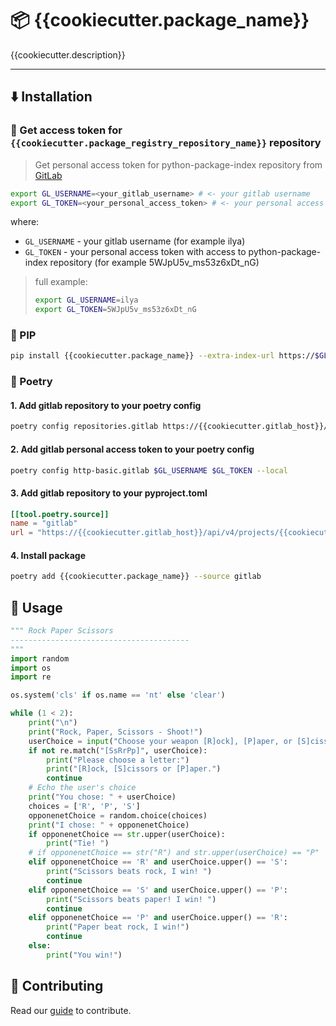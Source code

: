 # 📦 {{cookiecutter.package_name}}

{{cookiecutter.description}}

---

## ⬇️ Installation

### 🔑 Get access token for `{{cookiecutter.package_registry_repository_name}}` repository

> Get personal access token for python-package-index repository
> from [GitLab](https://gitlab.amazmetest.ru/-/profile/personal_access_tokens)

```bash
export GL_USERNAME=<your_gitlab_username> # <- your gitlab username
export GL_TOKEN=<your_personal_access_token> # <- your personal access token
```

where:

- `GL_USERNAME` - your gitlab username (for example ilya)
- `GL_TOKEN` - your personal access token with access to python-package-index
  repository (for example 5WJpU5v_ms53z6xDt_nG)

> full example:
>
> ```bash
> export GL_USERNAME=ilya
> export GL_TOKEN=5WJpU5v_ms53z6xDt_nG
> ```

### 🐍 PIP

```bash
pip install {{cookiecutter.package_name}} --extra-index-url https://$GL_USERNAME:$GL_TOKEN{{cookiecutter.gitlab_host}}/api/v4/projects/{{cookiecutter.package_registry_repository_id}}/packages/pypi/simple
```

### 🍯 Poetry

#### 1. Add gitlab repository to your poetry config

```bash
poetry config repositories.gitlab https://{{cookiecutter.gitlab_host}}/api/v4/projects/{{cookiecutter.package_registry_repository_id}}/packages/pypi/simple --local
```

#### 2. Add gitlab personal access token to your poetry config

```bash
poetry config http-basic.gitlab $GL_USERNAME $GL_TOKEN --local
```

#### 3. Add gitlab repository to your pyproject.toml

```toml
[[tool.poetry.source]]
name = "gitlab"
url = "https://{{cookiecutter.gitlab_host}}/api/v4/projects/{{cookiecutter.package_registry_repository_id}}/packages/pypi/simple/"
```

#### 4. Install package

```bash
poetry add {{cookiecutter.package_name}} --source gitlab
```

## 🎂 Usage

```python
""" Rock Paper Scissors
----------------------------------------
"""
import random
import os
import re

os.system('cls' if os.name == 'nt' else 'clear')

while (1 < 2):
    print("\n")
    print("Rock, Paper, Scissors - Shoot!")
    userChoice = input("Choose your weapon [R]ock], [P]aper, or [S]cissors: ")
    if not re.match("[SsRrPp]", userChoice):
        print("Please choose a letter:")
        print("[R]ock, [S]cissors or [P]aper.")
        continue
    # Echo the user's choice
    print("You chose: " + userChoice)
    choices = ['R', 'P', 'S']
    opponenetChoice = random.choice(choices)
    print("I chose: " + opponenetChoice)
    if opponenetChoice == str.upper(userChoice):
        print("Tie! ")
    # if opponenetChoice == str("R") and str.upper(userChoice) == "P"
    elif opponenetChoice == 'R' and userChoice.upper() == 'S':
        print("Scissors beats rock, I win! ")
        continue
    elif opponenetChoice == 'S' and userChoice.upper() == 'P':
        print("Scissors beats paper! I win! ")
        continue
    elif opponenetChoice == 'P' and userChoice.upper() == 'R':
        print("Paper beat rock, I win!")
        continue
    else:
        print("You win!")
```

## 🎩 Contributing

Read our [guide](CONTRIBUTING.md) to contribute.
